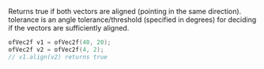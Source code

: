Returns true if both vectors are aligned (pointing in the same direction). tolerance is an angle tolerance/threshold (specified in degrees) for deciding if the vectors are sufficiently aligned.

```cpp
ofVec2f v1 = ofVec2f(40, 20);
ofVec2f v2 = ofVec2f(4, 2);
// v1.align(v2) returns true
```
